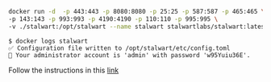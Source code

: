 ```bash
docker run -d  -p 443:443 -p 8080:8080 -p 25:25 -p 587:587 -p 465:465 \
-p 143:143 -p 993:993 -p 4190:4190 -p 110:110 -p 995:995 \
-v ./stalwart:/opt/stalwart --name stalwart stalwartlabs/stalwart:latest
```

```
$ docker logs stalwart
✅ Configuration file written to /opt/stalwart/etc/config.toml
🔑 Your administrator account is 'admin' with password 'w95Yuiu36E'.
```

Follow the instructions in this [link](https://stalw.art/docs/install/platform/docker/)
